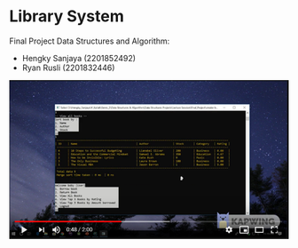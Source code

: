 # Library System

Final Project Data Structures and Algorithm:
- Hengky Sanjaya (2201852492)
- Ryan Rusli (2201832446)

[![Watch the video](Resources/Untitled.png)](https://gg.gg/cpplibrarydemo)
